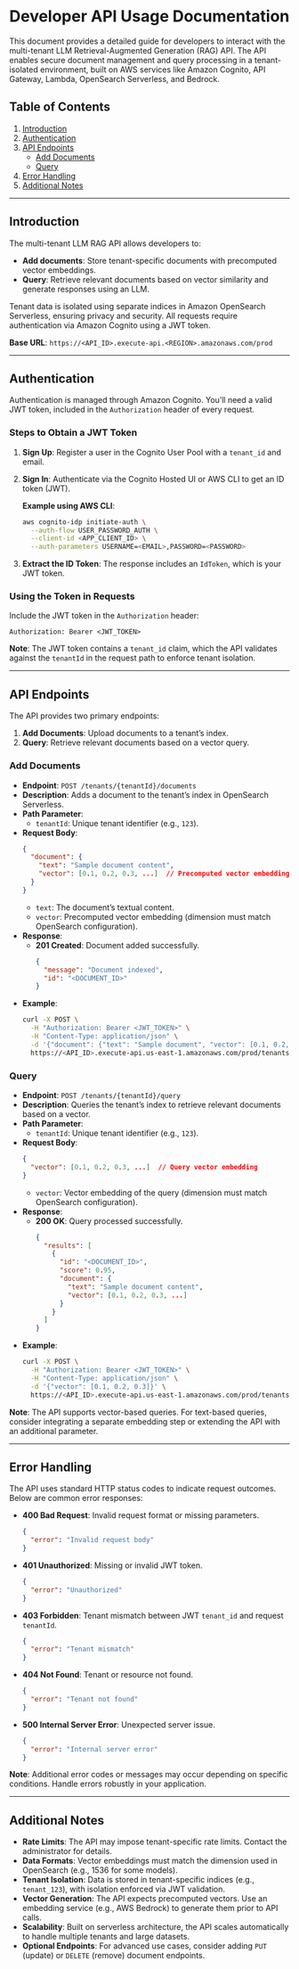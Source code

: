 # Developer API Usage Documentation

This document provides a detailed guide for developers to interact with the multi-tenant LLM Retrieval-Augmented Generation (RAG) API. The API enables secure document management and query processing in a tenant-isolated environment, built on AWS services like Amazon Cognito, API Gateway, Lambda, OpenSearch Serverless, and Bedrock.

## Table of Contents
1. [Introduction](#introduction)
2. [Authentication](#authentication)
3. [API Endpoints](#api-endpoints)
   - [Add Documents](#add-documents)
   - [Query](#query)
4. [Error Handling](#error-handling)
5. [Additional Notes](#additional-notes)

---

## Introduction

The multi-tenant LLM RAG API allows developers to:
- **Add documents**: Store tenant-specific documents with precomputed vector embeddings.
- **Query**: Retrieve relevant documents based on vector similarity and generate responses using an LLM.

Tenant data is isolated using separate indices in Amazon OpenSearch Serverless, ensuring privacy and security. All requests require authentication via Amazon Cognito using a JWT token.

**Base URL**: `https://<API_ID>.execute-api.<REGION>.amazonaws.com/prod`

---

## Authentication

Authentication is managed through Amazon Cognito. You’ll need a valid JWT token, included in the `Authorization` header of every request.

### Steps to Obtain a JWT Token

1. **Sign Up**: Register a user in the Cognito User Pool with a `tenant_id` and email.
2. **Sign In**: Authenticate via the Cognito Hosted UI or AWS CLI to get an ID token (JWT).

   **Example using AWS CLI**:
   ```bash
   aws cognito-idp initiate-auth \
     --auth-flow USER_PASSWORD_AUTH \
     --client-id <APP_CLIENT_ID> \
     --auth-parameters USERNAME=<EMAIL>,PASSWORD=<PASSWORD>
   ```

3. **Extract the ID Token**: The response includes an `IdToken`, which is your JWT token.

### Using the Token in Requests

Include the JWT token in the `Authorization` header:
```http
Authorization: Bearer <JWT_TOKEN>
```

**Note**: The JWT token contains a `tenant_id` claim, which the API validates against the `tenantId` in the request path to enforce tenant isolation.

---

## API Endpoints

The API provides two primary endpoints:
1. **Add Documents**: Upload documents to a tenant’s index.
2. **Query**: Retrieve relevant documents based on a vector query.

### Add Documents

- **Endpoint**: `POST /tenants/{tenantId}/documents`
- **Description**: Adds a document to the tenant’s index in OpenSearch Serverless.
- **Path Parameter**:
  - `tenantId`: Unique tenant identifier (e.g., `123`).
- **Request Body**:
  ```json
  {
    "document": {
      "text": "Sample document content",
      "vector": [0.1, 0.2, 0.3, ...]  // Precomputed vector embedding
    }
  }
  ```
  - `text`: The document’s textual content.
  - `vector`: Precomputed vector embedding (dimension must match OpenSearch configuration).
- **Response**:
  - **201 Created**: Document added successfully.
    ```json
    {
      "message": "Document indexed",
      "id": "<DOCUMENT_ID>"
    }
    ```
- **Example**:
  ```bash
  curl -X POST \
    -H "Authorization: Bearer <JWT_TOKEN>" \
    -H "Content-Type: application/json" \
    -d '{"document": {"text": "Sample document", "vector": [0.1, 0.2, 0.3]}}' \
    https://<API_ID>.execute-api.us-east-1.amazonaws.com/prod/tenants/123/documents
  ```

### Query

- **Endpoint**: `POST /tenants/{tenantId}/query`
- **Description**: Queries the tenant’s index to retrieve relevant documents based on a vector.
- **Path Parameter**:
  - `tenantId`: Unique tenant identifier (e.g., `123`).
- **Request Body**:
  ```json
  {
    "vector": [0.1, 0.2, 0.3, ...]  // Query vector embedding
  }
  ```
  - `vector`: Vector embedding of the query (dimension must match OpenSearch configuration).
- **Response**:
  - **200 OK**: Query processed successfully.
    ```json
    {
      "results": [
        {
          "id": "<DOCUMENT_ID>",
          "score": 0.95,
          "document": {
            "text": "Sample document content",
            "vector": [0.1, 0.2, 0.3, ...]
          }
        }
      ]
    }
    ```
- **Example**:
  ```bash
  curl -X POST \
    -H "Authorization: Bearer <JWT_TOKEN>" \
    -H "Content-Type: application/json" \
    -d '{"vector": [0.1, 0.2, 0.3]}' \
    https://<API_ID>.execute-api.us-east-1.amazonaws.com/prod/tenants/123/query
  ```

**Note**: The API supports vector-based queries. For text-based queries, consider integrating a separate embedding step or extending the API with an additional parameter.

---

## Error Handling

The API uses standard HTTP status codes to indicate request outcomes. Below are common error responses:

- **400 Bad Request**: Invalid request format or missing parameters.
  ```json
  {
    "error": "Invalid request body"
  }
  ```
- **401 Unauthorized**: Missing or invalid JWT token.
  ```json
  {
    "error": "Unauthorized"
  }
  ```
- **403 Forbidden**: Tenant mismatch between JWT `tenant_id` and request `tenantId`.
  ```json
  {
    "error": "Tenant mismatch"
  }
  ```
- **404 Not Found**: Tenant or resource not found.
  ```json
  {
    "error": "Tenant not found"
  }
  ```
- **500 Internal Server Error**: Unexpected server issue.
  ```json
  {
    "error": "Internal server error"
  }
  ```

**Note**: Additional error codes or messages may occur depending on specific conditions. Handle errors robustly in your application.

---

## Additional Notes

- **Rate Limits**: The API may impose tenant-specific rate limits. Contact the administrator for details.
- **Data Formats**: Vector embeddings must match the dimension used in OpenSearch (e.g., 1536 for some models).
- **Tenant Isolation**: Data is stored in tenant-specific indices (e.g., `tenant_123`), with isolation enforced via JWT validation.
- **Vector Generation**: The API expects precomputed vectors. Use an embedding service (e.g., AWS Bedrock) to generate them prior to API calls.
- **Scalability**: Built on serverless architecture, the API scales automatically to handle multiple tenants and large datasets.
- **Optional Endpoints**: For advanced use cases, consider adding `PUT` (update) or `DELETE` (remove) document endpoints.
